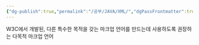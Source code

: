 ```yaml
---
{"dg-publish":true,"permalink":"/공부/JAVA/XML/","dgPassFrontmatter":true,"noteIcon":""}
---
```


W3C에서 개발된, 다른 특수한 목적을 갖는 마크업 언어를 만드는데 사용하도록 권장하는 다목적 마크업 언어